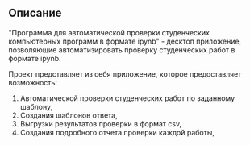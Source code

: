 ## Описание

"Программа для автоматической проверки студенческих компьютерных программ в формате ipynb" - десктоп приложение, позволяющие автоматизировать проверку студенческих работ в формате ipynb.

Проект представляет из себя приложение, которое предоставляет возможность:
1)	Автоматической проверки студенческих работ по заданному шаблону,
2)	Создания шаблонов ответа,
3)	Выгрузки результатов проверки в формат csv,
4)	Создания подробного отчета проверки каждой работы,